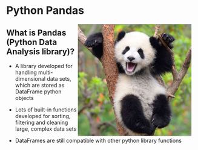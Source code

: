 # Python Pandas 

<img align="right" src="/Lesson7Pandas/Images/panda.jpg" width="300px" style="padding-right: 15px">

## What is Pandas (Python Data Analysis library)?

* A library developed for handling multi-dimensional data sets, which are stored as DataFrame python objects

* Lots of built-in functions developed for sorting, filtering and cleaning large, complex data sets 

* DataFrames are still compatible with other python library functions
